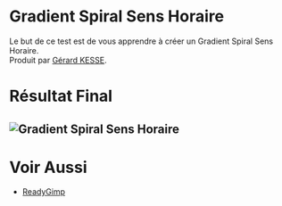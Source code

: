 # Gradient Spiral Sens Horaire

Le but de ce test est de vous apprendre à créer un Gradient Spiral Sens Horaire.  
Produit par 
[Gérard KESSE](https://github.com/gkesse/ "https://github.com/gkesse").

# Résultat Final

![Gradient Spiral Sens Horaire](https://raw.githubusercontent.com/gkesse/ReadyGimp/master/Gradient/Spiral_Sens_Horaire.png)
---
# Voir Aussi

* [ReadyGimp](https://github.com/gkesse/ReadyGimp/#apprendre-la-synthèse-dimages-avec-gimp "ReadyGimp")
